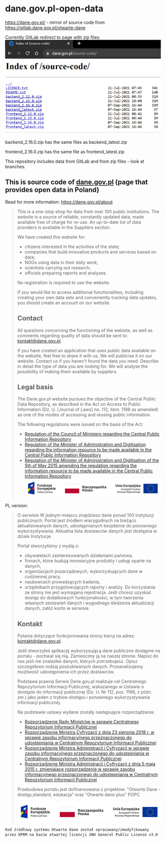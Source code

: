 # dane.gov.pl-open-data
https://dane.gov.pl/ -  mirror of source code from https://gitlab.dane.gov.pl/otwarte-dane

Currently GitLab redirect to page with zip files:
!["Otwarte Dane - dostęp,standard, edukacja" oraz "Otwarte dane plus" POPC](source-code-zip-files.JPG)

backend_2.16.0.zip has the same files as backend_latest.zip

frontend_2.16.0.zip has the same file as frontend_latest.zip

This repository includes data from GitLab and from zip files - look at branches.

## This is source code of [dane.gov.pl](https://dane.gov.pl/) (page that provides open data in Poland)
Read for more information: https://dane.gov.pl/about
>
> This is a one-stop shop for data from over 100 public institutions. The website is a source of reliable, constantly updated data, made available free of charge for re-use. An up-to-date list of data providers is available in the Suppliers section.
>
> We have created this website for:
>
> * citizens interested in the activities of the state;
> * companies that build innovative products and services based on data;
> * NGOs using data in their daily work;
> * scientists carrying out research;
> * officials preparing reports and analyses.
>
> No registration is required to use the website.
>
> If you would like to access additional functionalities, including creating your own data sets and conveniently tracking data updates, you should create an account on our website.
> 
> ## Contact
> All questions concerning the functioning of the website, as well as comments regarding quality of data should be sent to: kontakt@dane.gov.pl.
>
> If you have created an application that uses public data available on the website, feel free to share it with us. We will publicise it on our website. Contact us if you haven't found the data you need. Describe in detail the type of data you are looking for. We will analyse the possibility of making them available by suppliers.
> 
> ## Legal basis
> 
> The Dane.gov.pl website pursues the objective of the Central Public Data Repository, as described in the Act on Access to Public Information (Dz. U. [Journal of Laws] no. 112, item. 1198 as amended) as one of the modes of accessing and reusing public information.
> 
> The following regulations were issued on the basis of the Act:
> * [Regulation of the Council of Ministers regarding the Central Public Information Repository](http://www.dziennikustaw.gov.pl/DU/2014/361/1)
> * [Regulation of the Minister of Administration and Digitisation regarding the information resource to be made available in the Central Public Information Repository](http://www.dziennikustaw.gov.pl/DU/2014/491/1)
> * [Regulation of the Minister of Administration and Digitisation of the 5th of May 2015 amending the regulation regarding the information resource to be made available in the Central Public Information Repository](http://dziennikustaw.gov.pl/DU/2015/803/1)
> !["Reconstruction of the portal is co-financed from projects: "Open Data - access, standard, education" and "Open Data Plus" POPC (Operational Programme Digital Poland)](fe_popc_poziom_pl-1_rgb_W2tiJsJ.png)

PL version:

> O serwisie
W jednym miejscu znajdziesz dane ponad 100 instytucji publicznych. Portal jest źródłem wiarygodnych na bieżąco aktualizowanych danych, udostępnianych bezpłatnie do ponownego wykorzystywania. Aktualna lista dostawców danych jest dostępna w dziale Instytucje.
>
> Portal stworzyliśmy z myślą o:
>
> * obywatelach zainteresowanych działaniami państwa,
> * firmach, które budują innowacyjne produkty i usługi oparte na danych,
> * organizacjach pozarządowych, wykorzystujących dane w codziennej pracy,
> * naukowcach prowadzących badania,
> * urzędnikach przygotowujących raporty i analizy.
> Do korzystania ze strony nie jest wymagana rejestracja. Jeśli chcesz uzyskać dostęp do dodatkowych funkcjonalności, w tym tworzenia własnych zestawień danych i wygodnego śledzenia aktualizacji danych, załóż konto w serwisie.
> 
> ## Kontakt
> 
> Pytania dotyczące funkcjonowania strony kieruj na adres: kontakt@dane.gov.pl.
> 
> Jeśli stworzyłeś aplikację wykorzysującą dane publiczne dostępne na portalu - pochwal się nią. Zamieścimy ją na naszej stronie. Napisz do nas jeśli nie znalazłeś danych, których potrzebujesz. Opisz szczegółowo rodzaj poszukiwanych danych. Przeanalizujemy możliwość udostępnienia ich przez dostawców.
>
> Podstawa prawna
> Serwis Dane.gov.pl realizuje cel Centralnego Repozytorium Informacji Publicznej, wskazanego w Ustawie o dostępie do informacji publicznej (Dz. U. Nr 112, poz. 1198, z późn. zm.) jako jeden z trybów dostępu i ponownego wykorzystywania informacji publicznej.
> 
> Na podstawie ustawy wydane zostały następujące rozporządzenia:
> 
> * [Rozporządzenie Rady Ministrów w sprawie Centralnego Repozytorium Informacji Publicznej](http://www.dziennikustaw.gov.pl/DU/2014/361)
> * [Rozporządzenie Ministra Cyfryzacji z dnia 23 sierpnia 2018 r. w sprawie zasobu informacyjnego przeznaczonego do udostępniania w Centralnym Repozytorium Informacji Publicznej](http://dziennikustaw.gov.pl/DU/2018/1790)
> * [Rozporządzenie Ministra Administracji i Cyfryzacji w sprawie zasobu informacyjnego przeznaczonego do udostępniania w Centralnym Repozytorium Informacji Publicznej](http://www.dziennikustaw.gov.pl/DU/2014/491)
> * [Rozporządzenie Ministra Administracji i Cyfryzacji z dnia 5 maja 2015 r. zmieniające rozporządzenie w sprawie zasobu informacyjnego przeznaczonego do udostępniania w Centralnym Repozytorium Informacji Publicznej](http://www.dziennikustaw.gov.pl/DU/2015/803) 
> 
> Przebudowa portalu jest dofinansowana z projektów: "Otwarte Dane - dostęp,standard, edukacja" oraz "Otwarte dane plus" POPC
> 
> !["Otwarte Dane - dostęp,standard, edukacja" oraz "Otwarte dane plus" POPC](fe_popc_poziom_pl-1_rgb_W2tiJsJ.png)

```
Kod źródłowy systemu Otwarte Dane został opracowany/zmodyfikowany przez KPRM na bazie otwartej licencji GNU General Public License v3.0
```